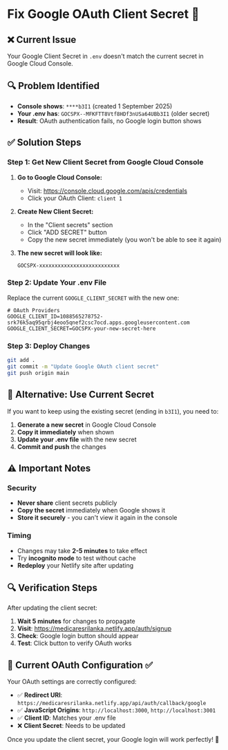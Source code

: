 # Fix Google OAuth Client Secret 🔧

## ❌ **Current Issue**
Your Google Client Secret in `.env` doesn't match the current secret in Google Cloud Console.

## 🔍 **Problem Identified**
- **Console shows**: `****b3I1` (created 1 September 2025)
- **Your .env has**: `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` (older secret)
- **Result**: OAuth authentication fails, no Google login button shows

## ✅ **Solution Steps**

### Step 1: Get New Client Secret from Google Cloud Console

1. **Go to Google Cloud Console:**
   - Visit: https://console.cloud.google.com/apis/credentials
   - Click your OAuth Client: `client 1`

2. **Create New Client Secret:**
   - In the "Client secrets" section
   - Click "ADD SECRET" button
   - Copy the new secret immediately (you won't be able to see it again)

3. **The new secret will look like:**
   ```
   GOCSPX-xxxxxxxxxxxxxxxxxxxxxxxxxx
   ```

### Step 2: Update Your .env File

Replace the current `GOOGLE_CLIENT_SECRET` with the new one:

```env
# OAuth Providers
GOOGLE_CLIENT_ID=1088565278752-srk76k5aq95qrbj4eoo5qnef2csc7ocd.apps.googleusercontent.com
GOOGLE_CLIENT_SECRET=GOCSPX-your-new-secret-here
```

### Step 3: Deploy Changes

```bash
git add .
git commit -m "Update Google OAuth client secret"
git push origin main
```

## 🚀 **Alternative: Use Current Secret**

If you want to keep using the existing secret (ending in `b3I1`), you need to:

1. **Generate a new secret** in Google Cloud Console
2. **Copy it immediately** when shown
3. **Update your .env file** with the new secret
4. **Commit and push** the changes

## ⚠️ **Important Notes**

### Security
- **Never share** client secrets publicly
- **Copy the secret** immediately when Google shows it
- **Store it securely** - you can't view it again in the console

### Timing
- Changes may take **2-5 minutes** to take effect
- Try **incognito mode** to test without cache
- **Redeploy** your Netlify site after updating

## 🔍 **Verification Steps**

After updating the client secret:

1. **Wait 5 minutes** for changes to propagate
2. **Visit**: https://medicaresrilanka.netlify.app/auth/signup
3. **Check**: Google login button should appear
4. **Test**: Click button to verify OAuth works

## 🎯 **Current OAuth Configuration ✅**

Your OAuth settings are correctly configured:
- ✅ **Redirect URI**: `https://medicaresrilanka.netlify.app/api/auth/callback/google`
- ✅ **JavaScript Origins**: `http://localhost:3000`, `http://localhost:3001`
- ✅ **Client ID**: Matches your .env file
- ❌ **Client Secret**: Needs to be updated

Once you update the client secret, your Google login will work perfectly! 🚀
